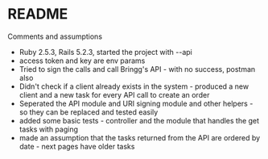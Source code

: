 # README

Comments and assumptions

* Ruby 2.5.3, Rails 5.2.3, started the project with --api
* access token and key are env params
* Tried to sign the calls and call Bringg's API - with no success, postman also
* Didn't check if a client already exists in the system - produced a new client and a new task for every API call to create an order
* Seperated the API module and URI signing module and other helpers - so they can be replaced and tested easily
* added some basic tests - controller and the module that handles the get tasks with paging
* made an assumption that the tasks returned from the API are ordered by date - next pages have older tasks 
